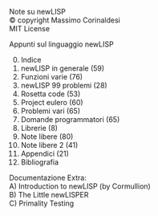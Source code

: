 Note su newLISP  
© copyright Massimo Corinaldesi  
MIT License  
    
Appunti sul linguaggio newLISP  
  
00) Indice  
01) newLISP in generale (59)  
02) Funzioni varie (76)  
03) newLISP 99 problemi (28)  
04) Rosetta code (53)  
05) Project eulero (60)  
06) Problemi vari (65)  
07) Domande programmatori (65)  
08) Librerie (8)  
09) Note libere (80)  
10) Note libere 2 (41)  
11) Appendici (21)  
12) Bibliografia  

Documentazione Extra:  
A) Introduction to newLISP (by Cormullion)  
B) The Little newLISPER  
C) Primality Testing  


